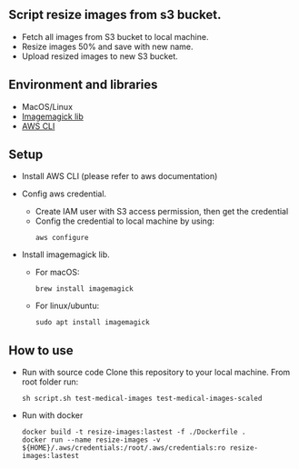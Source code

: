 
## Script resize images from s3 bucket.

- Fetch all images from S3 bucket to local machine.
- Resize images 50% and save with new name.
- Upload resized images to new S3 bucket.

## Environment and libraries

- MacOS/Linux
- [Imagemagick lib](https://imagemagick.org)
- [AWS CLI](https://docs.aws.amazon.com/cli/index.html)

## Setup

- Install AWS CLI (please refer to aws documentation)
- Config aws credential.
	- Create IAM user with S3 access permission, then get the credential
	- Config the credential to local machine by using:
		```
		aws configure
		```
- Install imagemagick lib.

	- For macOS:
		```
		brew install imagemagick
		```
	- For linux/ubuntu:
		```
		sudo apt install imagemagick
		```

## How to use

- Run with source code
	Clone this repository to your local machine. From root folder run:
	```
	sh script.sh test-medical-images test-medical-images-scaled
	```
- Run with docker
	```
	docker build -t resize-images:lastest -f ./Dockerfile .
	docker run --name resize-images -v ${HOME}/.aws/credentials:/root/.aws/credentials:ro resize-images:lastest
	```